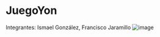 # JuegoYon

Integrantes: Ismael González, Francisco Jaramillo
![image](https://github.com/user-attachments/assets/29295646-f01e-4ff8-b9f8-889eb0defcb6)



